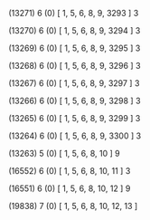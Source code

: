 (13271) 6 (0) [ 1, 5, 6, 8, 9, 3293 ] 3 


(13270) 6 (0) [ 1, 5, 6, 8, 9, 3294 ] 3 


(13269) 6 (0) [ 1, 5, 6, 8, 9, 3295 ] 3 


(13268) 6 (0) [ 1, 5, 6, 8, 9, 3296 ] 3 


(13267) 6 (0) [ 1, 5, 6, 8, 9, 3297 ] 3 


(13266) 6 (0) [ 1, 5, 6, 8, 9, 3298 ] 3 


(13265) 6 (0) [ 1, 5, 6, 8, 9, 3299 ] 3 


(13264) 6 (0) [ 1, 5, 6, 8, 9, 3300 ] 3 


(13263) 5 (0) [ 1, 5, 6, 8, 10 ] 9 


(16552) 6 (0) [ 1, 5, 6, 8, 10, 11 ] 3 


(16551) 6 (0) [ 1, 5, 6, 8, 10, 12 ] 9 


(19838) 7 (0) [ 1, 5, 6, 8, 10, 12, 13 ]  

